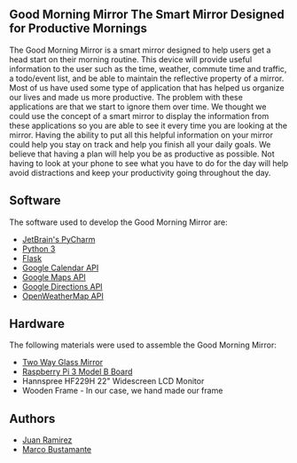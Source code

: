 Good Morning Mirror
The Smart Mirror Designed for Productive Mornings
---
The Good Morning Mirror is a smart mirror designed to help users get a head start on their morning routine. This device will provide useful information to the user such as the time, weather, commute time and traffic, a todo/event list, and be able to maintain the reflective property of a mirror. Most of us have used some type of application that has helped us organize our lives and made us more productive. The problem with these applications are that we start to ignore them over time. We thought we could use the concept of a smart mirror to display the information from these applications so you are able to see it every time you are looking at the mirror. Having the ability to put all this helpful information on your mirror could help you stay on track and help you finish all your daily goals. We believe that having a plan will help you be as productive as possible. Not having to look at your phone to see what you have to do for the day will help avoid distractions and keep your productivity going throughout the day.


## Software
The software used to develop the Good Morning Mirror are:
* [JetBrain's PyCharm](https://www.jetbrains.com/pycharm/)
* [Python 3](https://www.python.org/downloads/)
* [Flask](http://flask.pocoo.org/docs/1.0/installation/)
* [Google Calendar API](https://developers.google.com/calendar/quickstart/js)
* [Google Maps API](https://developers.google.com/maps/documentation/javascript/tutorial)
* [Google Directions API](https://developers.google.com/maps/documentation/directions/intro)
* [OpenWeatherMap API](https://openweathermap.org/api)

## Hardware

The following materials were used to assemble the Good Morning Mirror:

* [Two Way Glass Mirror](https://www.amazon.com/gp/product/B06Y2JMH7C/ref=oh_aui_detailpage_o00_s00?ie=UTF8&psc=1)
* [Raspberry Pi 3 Model B Board](https://www.amazon.com/Raspberry-Pi-MS-004-00000024-Model-Board/dp/B01LPLPBS8/ref=sr_1_5?keywords=Raspberry+Pi+3+B&qid=1553664742&s=gateway&sr=8-5)
* Hannspree HF229H 22" Widescreen LCD Monitor
* Wooden Frame - In our case, we hand made our frame

## Authors

* [Juan Ramirez](https://github.com/juan200323)
* [Marco Bustamante](https://github.com/iiCloudex)


